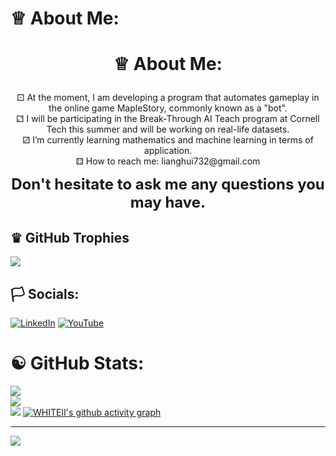 # ♕  About Me:
# <p align="center"> ♕  About Me: </p>

<p align="center">
  ⚀ At the moment, I am developing a program that automates gameplay in the online game MapleStory, commonly known as a "bot". <br>
  ⚁ I will be participating in the Break-Through AI Teach program at Cornell Tech this summer and will be working on real-life datasets. <br>
  ⚂ I’m currently learning mathematics and machine learning in terms of application. <br>
  ⚃ How to reach me: lianghui732@gmail.com <br>
</p>

<p align="center">
  <b><font size="5">Don't hesitate to ask me any questions you may have.</font></b>
</p>




## ♛ GitHub Trophies
![](https://github-profile-trophy.vercel.app/?username=WHITEII&theme=oldie)



## 🏳️ Socials:
[![LinkedIn](https://img.shields.io/badge/LinkedIn-%230077B5.svg?logo=linkedin&logoColor=white)](https://linkedin.com/in/https://www.linkedin.com/in/liang-zhang-795279a4/) [![YouTube](https://img.shields.io/badge/YouTube-%23FF0000.svg?logo=YouTube&logoColor=white)](https://youtube.com/@https://www.youtube.com/channel/UCoFSetLW4piOgNrkXWFc3jw) 

# ☯️ GitHub Stats:
![](https://github-readme-stats.vercel.app/api?username=WHITEII&theme=buefy&hide_border=false&include_all_commits=false&count_private=false&bg_color=DEG,gray,white&title_color=black)<br/>
![](https://github-readme-streak-stats.herokuapp.com/?user=WHITEII&theme=buefy&hide_border=false&background=DEG,white,gray&title_color=black)<br/>
![](https://github-readme-stats.vercel.app/api/top-langs/?username=WHITEII&theme=buefy&hide_border=false&include_all_commits=false&count_private=false&layout=compact&bg_color=DEG,gray,white&title_color=black)
[![WHITEII's github activity graph](https://github-readme-activity-graph.cyclic.app/graph?username=WHITEII&theme=high-contrast&bg_color=ffffff&color=000000&point=000000&line=000000&title_color=000000)](https://github.com/ashutosh00710/github-readme-activity-graph)





---
[![](https://visitcount.itsvg.in/api?id=WHITEII&icon=0&color=0)](https://visitcount.itsvg.in)

<!-- Proudly created with GPRM ( https://gprm.itsvg.in ) -->


